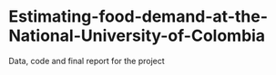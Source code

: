 # Estimating-food-demand-at-the-National-University-of-Colombia
Data, code and final report for the project

